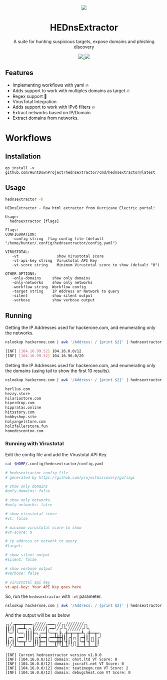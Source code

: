 <p align="center">
  <img src="assets/logo.png">
</p>

<h1 align="center">HEDnsExtractor</h1>
<p align="center">
  A suite for hunting suspicious targets, expose domains and phishing discovery
</p>
<p align="center">
  <a href="https://go.dev/">
    <img src="https://img.shields.io/github/go-mod/go-version/HuntDownProject/hednsextractor">
  </a>
    <a href="https://opensource.org">
    <img src="https://img.shields.io/badge/Open%20Source-%E2%9D%A4-brightgreen.svg">
  </a>
</p>

## Features

* Implementing workflows with yaml 🔥
* Adds support to work with multiples domains as target 🔥
* Regex support 🥷
* VirusTotal Integration
* Adds support to work with IPv6 filters 🔥
* Extract networks based on IP/Domain
* Extract domains from networks.
  
# Workflows

## Installation

```
go install -v github.com/HuntDownProject/hednsextractor/cmd/hednsextractor@latest
```

## Usage

```bash
hednsextractor -h
```

```
HEDnsExtractor - Raw html extractor from Hurricane Electric portal!

Usage:
  hednsextractor [flags]

Flags:
CONFIGURATION:
   -config string  flag config file (default "/home/hunter/.config/hednsextractor/config.yaml")

VIRUSTOTAL:
   -vt                 show Virustotal score
   -vt-api-key string  Virustotal API Key
   -vt-score string    Minimum Virustotal score to show (default "0")

OTHER OPTIONS:
   -only-domains     show only domains
   -only-networks    show only networks
   -workflow string  Workflow config
   -target string    IP Address or Network to query
   -silent           show silent output
   -verbose          show verbose output
```

## Running

Getting the IP Addresses used for hackerone.com, and enumerating only the networks.

```bash
nslookup hackerone.com | awk '/Address: / {print $2}' | hednsextractor -silent -only-networks

[INF] [104.16.99.52] 104.16.0.0/12
[INF] [104.16.99.52] 104.16.96.0/20
```

Getting the IP Addresses used for hackerone.com, and enumerating only the domains (using tail to show the first 10 results).

```bash
nslookup hackerone.com | awk '/Address: / {print $2}' | hednsextractor -silent -only-domains | tail -n 10

herllus.com
hezzy.store
hilariostore.com
hiperdrop.com
hippratas.online
hitsstory.com
hobbyshop.site
holyangelstore.com
holzfallerstore.fun
homedescontoo.com
```

### Running with Virustotal

Edit the config file and add the Virustotal API Key

```bash
cat $HOME/.config/hednsextractor/config.yaml 
```

```ini
# hednsextractor config file
# generated by https://github.com/projectdiscovery/goflags

# show only domains
#only-domains: false

# show only networks
#only-networks: false

# show virustotal score
#vt: false

# minimum virustotal score to show
#vt-score: 0

# ip address or network to query
#target: 

# show silent output
#silent: false

# show verbose output
#verbose: false

# virustotal api key
vt-api-key: Your API Key goes here
```

So, run the `hednsextractor` with `-vt` parameter.

```bash 
nslookup hackerone.com | awk '/Address: / {print $2}' | hednsextractor -only-domains -vt             
```

And the output will be as below
```
╭╮╱╭┳━━━┳━━━╮╱╱╱╱╱╭━━━╮╱╱╭╮╱╱╱╱╱╱╱╱╭╮
┃┃╱┃┃╭━━┻╮╭╮┃╱╱╱╱╱┃╭━━╯╱╭╯╰╮╱╱╱╱╱╱╭╯╰╮
┃╰━╯┃╰━━╮┃┃┃┣━╮╭━━┫╰━━┳╮┣╮╭╋━┳━━┳━┻╮╭╋━━┳━╮
┃╭━╮┃╭━━╯┃┃┃┃╭╮┫━━┫╭━━┻╋╋┫┃┃╭┫╭╮┃╭━┫┃┃╭╮┃╭╯
┃┃╱┃┃╰━━┳╯╰╯┃┃┃┣━━┃╰━━┳╋╋┫╰┫┃┃╭╮┃╰━┫╰┫╰╯┃┃
╰╯╱╰┻━━━┻━━━┻╯╰┻━━┻━━━┻╯╰┻━┻╯╰╯╰┻━━┻━┻━━┻╯

[INF] Current hednsextractor version v1.0.0
[INF] [104.16.0.0/12] domain: ohst.ltd VT Score: 0
[INF] [104.16.0.0/12] domain: jxcraft.net VT Score: 0
[INF] [104.16.0.0/12] domain: teatimegm.com VT Score: 2
[INF] [104.16.0.0/12] domain: debugcheat.com VT Score: 0
```

